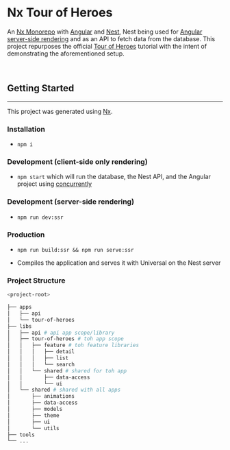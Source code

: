 # Nx Tour of Heroes

An [Nx Monorepo](https://nx.dev/latest/angular/core-concepts/why-monorepos) with [Angular](https://github.com/angular/angular) and [Nest](https://github.com/nestjs/nest), Nest being used for [Angular server-side rendering](https://github.com/angular/universal) and as an API to fetch data from the database. This project repurposes the official [Tour of Heroes](https://angular.io/tutorial) tutorial with the intent of demonstrating the aforementioned setup.

</br>

## Getting Started

---

This project was generated using [Nx](https://nx.dev).

### Installation

- `npm i`

### Development (client-side only rendering)

- `npm start` which will run the database, the Nest API, and the Angular project using [concurrently](https://github.com/kimmobrunfeldt/concurrently#readme)

### Development (server-side rendering)

- `npm run dev:ssr`

### Production

- `npm run build:ssr && npm run serve:ssr`

- Compiles the application and serves it with Universal on the Nest server

### Project Structure

```bash
<project-root>

├── apps
│   ├── api
│   └── tour-of-heroes
├── libs
│   ├── api # api app scope/library
│   ├── tour-of-heroes # toh app scope
│   │   ├── feature # toh feature libraries
│   │   │   ├── detail
│   │   │   ├── list
│   │   │   └── search
│   │   └── shared # shared for toh app
│   │       ├── data-access
│   │       └── ui
│   └── shared # shared with all apps
│       ├── animations
│       ├── data-access
│       ├── models
│       ├── theme
│       ├── ui
│       └── utils
├── tools
└── ...
```

